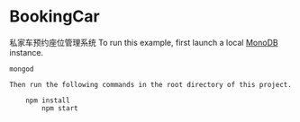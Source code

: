 # BookingCar
私家车预约座位管理系统
To run this example, first launch a local [MonoDB](https://www.mongodb.org/) instance.

    mongod

	Then run the following commands in the root directory of this project.

	    npm install
		    npm start

